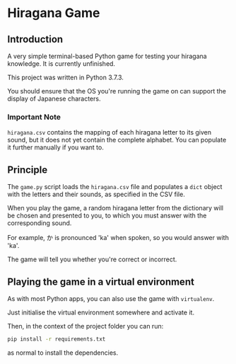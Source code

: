 # Hiragana Game
## Introduction
A very simple terminal-based Python game for testing your hiragana knowledge. It is currently unfinished.

This project was written in Python 3.7.3.

You should ensure that the OS you're running the game on can support the display of Japanese characters.

### Important Note
```hiragana.csv``` contains the mapping of each hiragana letter to its given sound, but it does not yet contain the complete alphabet. You can populate it further manually if you want to.

## Principle
The ```game.py``` script loads the ```hiragana.csv``` file and populates a ```dict``` object with the letters and their sounds, as specified in the CSV file.

When you play the game, a random hiragana letter from the dictionary will be chosen and presented to you, to which you must answer with the corresponding sound.

For example, か is pronounced 'ka' when spoken, so you would answer with 'ka'.

The game will tell you whether you're correct or incorrect.

## Playing the game in a virtual environment
As with most Python apps, you can also use the game with ```virtualenv```.

Just initialise the virtual environment somewhere and activate it.

Then, in the context of the project folder you can run:
```bash
pip install -r requirements.txt
```
as normal to install the dependencies.



